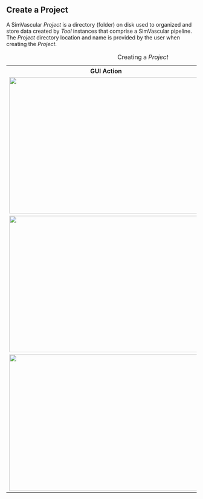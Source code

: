 <h2 id="tutorial_create_project"> Create a Project </h2>

A SimVascular <i>Project</i> is a directory (folder) on disk used to organized and store data created by <i>Tool</i>
instances that comprise a SimVascular pipeline. The <i>Project</i> directory location and name is provided by the user
when creating the <i>Project</i>.

<table class="table table-bordered" style="width:100%">
  <caption> Creating a <i>Project</i> </caption>
  <tr>
    <th> GUI Action </th>
    <th> Description </th>
  </tr>

  <tr>
    <td><img src="quickguide/tutorial/images/create-proj-1.png" width="512" height="360"> </td>
    <td> Select the <i>MenuBar<i> <b>File</b> / <b>Create SV Project</b> option </td> 
  </tr>

  <tr>
    <td><img src="quickguide/tutorial/images/create-proj-2.png" width="512" height="360"> </td>
    <td> Enter <b>Tutorial</b> for the <i>Project</i> name in the <b>Project Name</b> <i>TextBox</i>. 
         <br><br>
         Enter the name of the directory to store the <i>Project</i> in the <b>Create in:</b> <i>TextBox</i>. 
         <br><br>
         Press the <b>OK</b> <i>Button</i>.
         <br><br>
         <div style="background-color: #F0F0F0; padding: 10px; border: 1px solid #d0d0d0; border-left: 6px solid #d0d0d0">
         The tutorial uses the <b>/Users/Shared</b> directory to store the <i>Project</i>. 
         </div> 
    </td>
  </tr>

  <tr>
    <td><img src="quickguide/tutorial/images/create-proj-3.png" width="512" height="360"> </td>
    <td> The <i>Data Manager</i> displays a list of core <i>Tool</i> types for the <i>Project</i> named <b>Tutorial</b>. <br><br>
         A directory named <b>/Users/Shared/Tutorial</b> is created containing the <b>Images</b>, <b>Segmentations</b>, <b>Models</b>, 
         <b>Meshes</b>, <b>Simulations</b>, <b>svFSI</b>, and <b>ROMSimulations</b> core <i>Tool</i> sub-directories. 
    </td>
  </tr>
</table>
